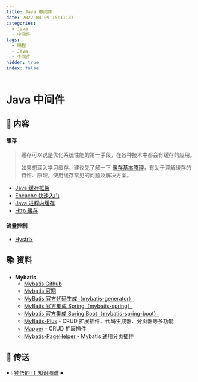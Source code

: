 ```yaml
---
title: Java 中间件
date: 2022-04-09 15:11:37
categories:
  - Java
  - 中间件
tags:
  - 编程
  - Java
  - 中间件
hidden: true
index: false
---
```


# Java 中间件

## 📖 内容

#### 缓存

> 缓存可以说是优化系统性能的第一手段，在各种技术中都会有缓存的应用。
>
> 如果想深入学习缓存，建议先了解一下 [缓存基本原理](https://dunwu.github.io/design/distributed/分布式缓存.html)，有助于理解缓存的特性、原理，使用缓存常见的问题及解决方案。

- [Java 缓存框架](02.缓存/02.Java缓存中间件.md)
- [Ehcache 快速入门](02.缓存/04.Ehcache.md)
- [Java 进程内缓存](02.缓存/05.Java进程内缓存.md)
- [Http 缓存](02.缓存/06.Http缓存.md)

#### 流量控制

- [Hystrix](03.流量控制/01.Hystrix.md)

## 📚 资料

- **Mybatis**
  - [Mybatis Github](https://github.com/mybatis/mybatis-3)
  - [Mybatis 官网](http://www.mybatis.org/mybatis-3/)
  - [MyBatis 官方代码生成（mybatis-generator）](https://github.com/mybatis/generator)
  - [MyBatis 官方集成 Spring（mybatis-spring）](https://github.com/mybatis/spring)
  - [Mybatis 官方集成 Spring Boot（mybatis-spring-boot）](https://github.com/mybatis/spring-boot-starter)
  - [MyBatis-Plus](https://github.com/baomidou/mybatis-plus) - CRUD 扩展插件、代码生成器、分页器等多功能
  - [Mapper](https://github.com/abel533/Mapper) - CRUD 扩展插件
  - [Mybatis-PageHelper](https://github.com/pagehelper/Mybatis-PageHelper) - Mybatis 通用分页插件

## 🚪 传送

◾ 💧 [钝悟的 IT 知识图谱](https://dunwu.github.io/) ◾
